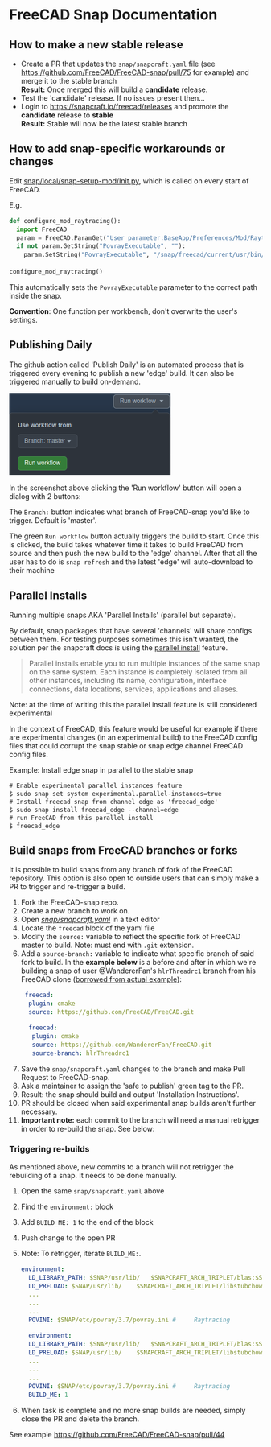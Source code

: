 # FreeCAD Snap Documentation

## How to make a new stable release

  * Create a PR that updates the `snap/snapcraft.yaml` file (see https://github.com/FreeCAD/FreeCAD-snap/pull/75 for example) and merge it to the stable branch  
  **Result:** Once merged this will build a **candidate** release.
  * Test the 'candidate' release. If no issues present then...
  * Login to https://snapcraft.io/freecad/releases and promote the **candidate** release to **stable**  
  **Result:** Stable will now be the latest stable branch

## How to add snap-specific workarounds or changes

Edit [snap/local/snap-setup-mod/Init.py](https://github.com/FreeCAD/FreeCAD-snap/blob/master/snap/local/snap-setup-mod/Init.py), which is called on every start of FreeCAD.

E.g.

```python
def configure_mod_raytracing():
  import FreeCAD
  param = FreeCAD.ParamGet("User parameter:BaseApp/Preferences/Mod/Raytracing")
  if not param.GetString("PovrayExecutable", ""):
    param.SetString("PovrayExecutable", "/snap/freecad/current/usr/bin/povray")

configure_mod_raytracing()
```

This automatically sets the `PovrayExecutable` parameter to the correct path inside the snap.

**Convention**: One function per workbench, don't overwrite the user's settings.

## Publishing Daily

The github action called 'Publish Daily' is an automated process that is triggered every evening to publish a new 'edge' build. It can also be triggered manually to build on-demand. 

![Publish-Daily](assets/images/Snap-Publish-Daily.png)

In the screenshot above clicking the 'Run workflow' button will open a dialog with 2 buttons:

The `Branch:` button indicates what branch of FreeCAD-snap you'd like to trigger. Default is 'master'.

The green `Run workflow` button actually triggers the build to start. Once this is clicked, the build takes whatever time it takes to build FreeCAD from source and then push the new build to the 'edge' channel. After that all the user has to do is `snap refresh` and the latest 'edge' will auto-download to their machine


## Parallel Installs

Running multiple snaps AKA 'Parallel Installs' (parallel but separate).

By default, snap packages that have several 'channels' will share configs between them. For testing purposes sometimes this isn't wanted, the solution per the snapcraft docs is using the [parallel install](https://snapcraft.io/docs/parallel-installs) feature. 

> Parallel installs enable you to run multiple instances of the same snap on the same system. Each instance is completely isolated from all other instances, including its name, configuration, interface connections, data locations, services, applications and aliases.

Note: at the time of writing this the parallel install feature is still considered experimental

In the context of FreeCAD, this feature would be useful for example if there are experimental changes (in an experimental build) to the FreeCAD config files that could corrupt the snap stable or snap edge channel FreeCAD config files.   

Example: Install edge snap in parallel to the stable snap

```shell
# Enable experimental parallel instances feature
$ sudo snap set system experimental.parallel-instances=true
# Install freecad snap from channel edge as 'freecad_edge'
$ sudo snap install freecad_edge --channel=edge
# run FreeCAD from this parallel install
$ freecad_edge
```

## Build snaps from FreeCAD branches or forks

It is possible to build snaps from any branch of fork of the FreeCAD repository. This option is also open to outside users that can simply make a PR to trigger and re-trigger a build.

1. Fork the FreeCAD-snap repo.
1. Create a new branch to work on.
1. Open *[snap/snapcraft.yaml](./snap/snapcraft.yaml)* in a text editor
1. Locate the `freecad` block of the yaml file
1. Modify the `source:` variable to reflect the specific fork of FreeCAD master to build. Note: must end with `.git` extension.
1. Add a  `source-branch:` variable to indicate what specific branch of said fork to build.  In the **example below** is a before and after in which we're building a snap of user @WandererFan's `hlrThreadrc1` branch from his FreeCAD clone ([borrowed from actual example](https://github.com/FreeCAD/FreeCAD-snap/pull/44)):  
    ```yaml
     freecad:
      plugin: cmake
      source: https://github.com/FreeCAD/FreeCAD.git
    ```
    ```yaml
      freecad:
       plugin: cmake
       source: https://github.com/WandererFan/FreeCAD.git
       source-branch: hlrThreadrc1
1. Save the `snap/snapcraft.yaml` changes to the branch and make Pull Request to FreeCAD-snap.
1. Ask a maintainer to assign the 'safe to publish' green tag to the PR.
1. Result: the snap should build and output 'Installation Instructions'.
1. PR should be closed when said experimental snap builds aren't further necessary. 
1. **Important note:** each commit to the branch will need a manual retrigger in order to re-build the snap. See below:

### Triggering re-builds

As mentioned above, new commits to a branch will not retrigger the rebuilding of a snap. It needs to be done manually. 
1. Open the same `snap/snapcraft.yaml` above
1. Find the `environment:` block
1. Add `BUILD_ME: 1` to the end of the block
1. Push change to the open PR
1. Note: To retrigger, iterate `BUILD_ME:`.
    ```yaml
    environment:
      LD_LIBRARY_PATH: $SNAP/usr/lib/   $SNAPCRAFT_ARCH_TRIPLET/blas:$SNAP/usr/lib/   $SNAPCRAFT_ARCH_TRIPLET/lapack # numpy
      LD_PRELOAD: $SNAP/usr/lib/    $SNAPCRAFT_ARCH_TRIPLET/libstubchown.so
      ...
      ...
      ...
      POVINI: $SNAP/etc/povray/3.7/povray.ini #     Raytracing
    ```
  
    ```yaml
      environment:
      LD_LIBRARY_PATH: $SNAP/usr/lib/   $SNAPCRAFT_ARCH_TRIPLET/blas:$SNAP/usr/lib/   $SNAPCRAFT_ARCH_TRIPLET/lapack # numpy
      LD_PRELOAD: $SNAP/usr/lib/    $SNAPCRAFT_ARCH_TRIPLET/libstubchown.so
      ...
      ...
      ...
      POVINI: $SNAP/etc/povray/3.7/povray.ini #     Raytracing
      BUILD_ME: 1
      ```
1. When task is complete and no more snap builds are needed, simply close the PR and delete the branch.

See example https://github.com/FreeCAD/FreeCAD-snap/pull/44

